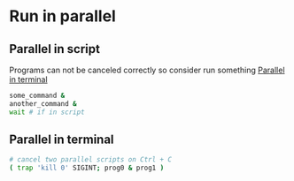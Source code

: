 # Run in parallel

## Parallel in script

Programs can not be canceled correctly so consider run something [Parallel in terminal](#Parallel%20in%20terminal)

```bash
some_command &
another_command &
wait # if in script 
```

## Parallel in terminal

```bash
# cancel two parallel scripts on Ctrl + C
( trap 'kill 0' SIGINT; prog0 & prog1 )
```